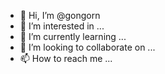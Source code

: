 - 👋 Hi, I’m @gongorn
- 👀 I’m interested in ...
- 🌱 I’m currently learning ...
- 💞️ I’m looking to collaborate on ...
- 📫 How to reach me ...

<!---
gongorn/gongorn is a ✨ special ✨ repository because its `README.md` (this file) appears on your GitHub profile.
You can click the Preview link to take a look at your changes.
--->
